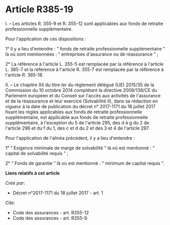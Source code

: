 # Article R385-19

I. – Les articles R. 355-9 et R. 355-12 sont applicables aux fonds de retraite professionnelle supplémentaire.

Pour l'application de ces dispositions :

1° Il y a lieu d'entendre : “ fonds de retraite professionnelle supplémentaire ” là où sont mentionnées : “ entreprises
d'assurance ou de réassurance ” ;

2° La référence à l'article L. 355-5 est remplacée par la référence à l'article L. 385-7 et la référence à l'article R. 355-7
est remplacée par la référence à l'article R. 385-18.

II. – Le chapitre XII du titre Ier du règlement délégué (UE) 2015/35 de la Commission du 10 octobre 2014 complétant la
directive 2009/138/CE du Parlement européen et du Conseil sur l'accès aux activités de l'assurance et de la réassurance et
leur exercice (Solvabilité II), dans sa rédaction en vigueur à la date de publication du décret n° 2017-1171 du 18 juillet
2017 fixant les règles applicables aux fonds de retraite professionnelle supplémentaire, est applicable aux fonds de retraite
professionnelle supplémentaire, à l'exception du 5 de l'article 295, des d à g du 2 de l'article 296 et du f du 1, des c et d
du 2 et des 3 et 4 de l'article 297.

Pour l'application de l'alinéa précédent, il y a lieu d'entendre :

1° “ Exigence minimale de marge de solvabilité ” là où est mentionné : “ capital de solvabilité requis ” ;

2° “ Fonds de garantie ” là où est mentionné : “ minimum de capital requis ”.

**Liens relatifs à cet article**

_Créé par_:

  - Décret n°2017-1171 du 18 juillet 2017 - art. 1

_Cite_:

  - Code des assurances - art. R355-12
  - Code des assurances - art. R355-9
